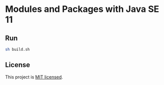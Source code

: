 # Modules and Packages with Java SE 11

## Run

```bash
sh build.sh
```

## License

This project is [MIT licensed](LICENSE).